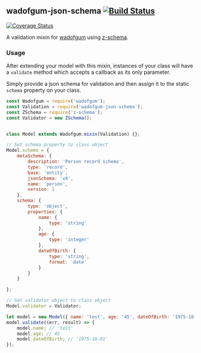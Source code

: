 ## wadofgum-json-schema [![Build Status](https://travis-ci.org/simon-p-r/wadofgum-json-schema.svg)](https://travis-ci.org/simon-pr/wadofgum-json-schema)
[![Coverage Status](https://coveralls.io/repos/github/simon-p-r/wadofgum-json-schema/badge.svg?branch=master)](https://coveralls.io/github/simon-p-r/wadofgum-json-schema?branch=master)

A validation mixin for [wadofgum](https://github.com/nlf/wadofgum) using [z-schema](https://github.com/zaggino/z-schema).

### Usage

After extending your model with this mixin, instances of your class will have a `validate` method which accepts a callback as its only parameter.

Simply provide a json schema for validation and then assign it to the static `schema` property on your class.

```js
const Wadofgum = require('wadofgum');
const Validation = require('wadofgum-json-schema');
const ZSchema = require('z-schema');
const Validator = new ZSchema();


class Model extends Wadofgum.mixin(Validation) {};

// Set schema property to class object
Model.schema = {
    metaSchema: {
        description: 'Person record schema',
        type: 'record',
        base: 'entity',
        jsonSchema: 'v4',
        name: 'person',
        version: 1
    },
    schema: {
        type: 'object',
        properties: {
            name: {
                type: 'string'
            },
            age: {
                type: 'integer'
            },
            dateOfBirth: {
                type: 'string',
                format: 'date'
            }
        }
    }

};

// Set validator object to class object
Model.validator = Validator;

let model = new Model({ name: 'test', age: '45', dateOfBirth: '1975-10-01'});
model.validate((err, result) => {
    model.name; // 'test'
    model.age; // 45
    model.dateOfBirth; // '1975-10-01'
});
```
